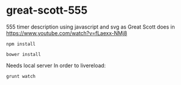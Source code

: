 # great-scott-555
555 timer description using javascript and svg as Great Scott does in https://www.youtube.com/watch?v=fLaexx-NMj8

```
npm install
```
```
bower install
```
Needs local server
In order to livereload:
```
grunt watch
```
